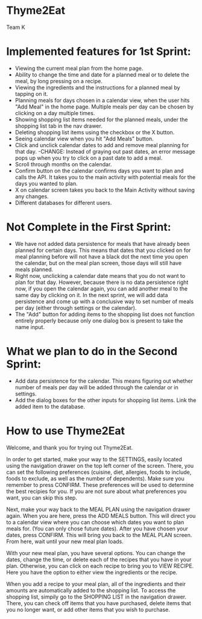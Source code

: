# Thyme2Eat
Team K

# Implemented features for 1st Sprint:
- Viewing the current meal plan from the home page.
- Ability to change the time and date for a planned meal or to delete the meal, by long pressing on a recipe.
- Viewing the ingredients and the instructions for a planned meal by tapping on it.
- Planning meals for days chosen in a calendar view, when the user hits "Add Meal" in the home page. Multiple meals per day can be chosen by clicking on a day multiple times.
- Showing shopping list items needed for the planned meals, under the shopping list tab in the nav drawer.
- Deleting shopping list items using the checkbox or the X button.
- Seeing calendar view when you hit "Add Meals" button.
- Click and unclick calendar dates to add and remove meal planning for that day.
-CHANGE: Instead of graying out past dates, an error message pops up when you try to click on a past date to add a meal.
- Scroll through months on the calendar.
- Confirm button on the calendar confirms days you want to plan and calls the API. It takes you to the main activity with potential meals for the days you wanted to plan.
- X on calendar screen takes you back to the Main Activity without saving any changes.
- Different databases for different users.

# Not Complete in the First Sprint:
- We have not added data persistence for meals that have already been planned for certain days. This means that dates that you clicked on for meal planning before will not have a black dot the next time you open the calendar, but on the meal plan screen, those days will still have meals planned.
- Right now, unclicking a calendar date means that you do not want to plan for that day. However, because there is no data persistence right now, if you open the calendar again, you can add another meal to the same day by clicking on it. In the next sprint, we will add data persistence and come up with a conclusive way to set number of meals per day (either through settings or the calendar).
- The "Add" button for adding items to the shopping list does not function entirely properly because only one dialog box is present to take the name input.

# What we plan to do in the Second Sprint:
- Add data persistence for the calendar. This means figuring out whether number of meals per day will be added through the calendar or in settings.
- Add the dialog boxes for the other inputs for shopping list items. Link the added item to the database.


# How to use Thyme2Eat
Welcome, and thank you for trying out Thyme2Eat. 

In order to get started, make your way to the SETTINGS, easily located using the navigation drawer on the top left corner of the screen. There, you can set the following preferences (cuisine, diet, allergies, foods to include, foods to exclude, as well as the number of dependents). Make sure you remember to press CONFIRM. These preferences will be used to determine the best recipies for you. If you are not sure about what preferences you want, you can skip this step. 

Next, make your way back to the MEAL PLAN using the navigation drawer again. When you are here, press the ADD MEALS button. This will direct you to a calendar view where you can choose which dates you want to plan meals for. (You can only chose future dates). After you have chosen your dates, press CONFIRM. This will bring you back to the MEAL PLAN screen. From here, wait until your new meal plan loads. 

With your new meal plan, you have several options. You can change the dates, change the time, or delete each of the recipes that you have in your plan. Otherwise, you can click on each recipe to bring you to VIEW RECIPE. Here you have the option to either view the ingredients or the recipe.

When you add a recipe to your meal plan, all of the ingredients and their amounts are automatically added to the shopping list. To access the shopping list, simpily go to the SHOPPING LIST in the navigation drawer. There, you can check off items that you have purchased, delete items that you no longer want, or add other items that you wish to purchase.
